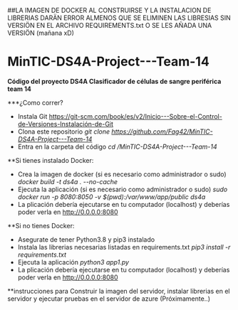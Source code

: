 ##LA IMAGEN DE DOCKER AL CONSTRUIRSE Y LA INSTALACION DE LIBRERIAS DARÄN ERROR ALMENOS QUE SE ELIMINEN LAS LIBRESIAS SIN VERSIÖN EN EL ARCHIVO REQUIREMENTS.txt O SE LES AÑADA UNA VERSIÖN (mañana xD)

# MinTIC-DS4A-Project---Team-14

**Código del proyecto DS4A Clasificador de células de sangre periférica team 14**

***¿Como correr?

* Instala Git https://git-scm.com/book/es/v2/Inicio---Sobre-el-Control-de-Versiones-Instalación-de-Git
* Clona este repositorio *git clone https://github.com/Fag42/MinTIC-DS4A-Project---Team-14*
* Entra en la carpeta del código *cd /MinTIC-DS4A-Project---Team-14*

**Si tienes instalado Docker:

* Crea la imagen de docker (si es necesario como administrador o sudo) *docker build -t ds4a . --no-cache*
* Ejecuta la aplicación (si es necesario como administrador o sudo) *sudo docker run -p 8080:8050 -v $(pwd):/var/www/app/public ds4a*
* La plicación debería ejecutarse en tu computador (localhost) y deberías poder verla en http://0.0.0.0:8080

**Si no tienes Docker:

* Asegurate de tener Python3.8 y pip3 instalado 
* Instala las librerias necesarias listadas en requirements.txt *pip3 install -r requirements.txt*
* Ejecuta la aplicación *python3 app1.py*
* La plicación debería ejecutarse en tu computador (localhost) y deberías poder verla en http://0.0.0.0:8080

**instrucciones para Construir la imagen del servidor, instalar librerias en el servidor y ejecutar pruebas en el servidor de azure (Próximamente..)
